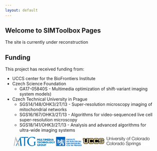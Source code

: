 ```yaml
---
layout: default
---
```


## Welcome to SIMToolbox Pages

The site is currently under reconstruction

## Funding

This project has received funding from:

* UCCS center for the BioFrontiers Institute
* Czech Science Foundation
  - GA17-05840S - Multimedia optimization of shift-variant imaging system models)
* Czech Technical University in Prague
  - SGS14/148/OHK3/2T/13 - Super-resolution microscopy imaging of mitochondrial networks
  - SGS16/167/OHK3/2T/13 - Algorithms for video-sequenced live cell super-resolution microscopy
  - SGS18/141/OHK3/2T/13 - Analysis and advanced algorithms for ultra-wide imaging systems

<div style="text-align: center;">
  <img src="media/mmtg.svg" alt="MMTG" height="30">
  <img src="media/electrical_engineering.svg" alt="FEE, CTU in Prague" height="30">
  <img src="media/UCCS_Signature.svg" alt="UCCS" height="30">
</div>
